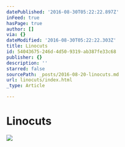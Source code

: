 ```yaml
---
datePublished: '2016-08-30T05:22:22.897Z'
inFeed: true
hasPage: true
author: []
via: {}
dateModified: '2016-08-30T05:22:22.303Z'
title: Linocuts
id: 54043675-246d-4d50-9319-ab387fe33c68
publisher: {}
description: ''
starred: false
sourcePath: _posts/2016-08-20-linocuts.md
url: linocuts/index.html
_type: Article

---
```

# Linocuts
![](https://the-grid-user-content.s3-us-west-2.amazonaws.com/99d01219-8a25-492b-a61e-66a6317274ad.jpg)